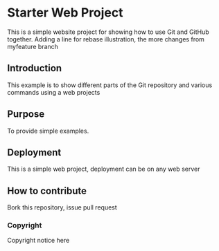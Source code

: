 # Starter Web Project

This is a simple website project for showing how to use Git and GitHub together.
Adding a line for rebase illustration,
the more changes from myfeature branch

## Introduction

This example is to show different parts of the Git repository and various commands using a web projects

## Purpose

To provide simple examples.

## Deployment

This is a simple web project, deployment can be on any web server

## How to contribute

Bork this repository, issue pull request

### Copyright

Copyright notice here